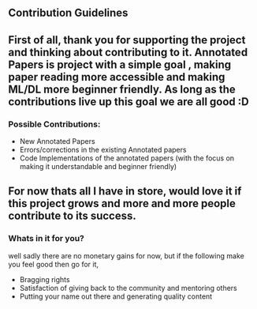 ## Contribution Guidelines
First of all, thank you for supporting the project and thinking about contributing to it. Annotated Papers is project with a simple goal , 
making paper reading more accessible and making ML/DL more beginner friendly. As long as the contributions live up this goal we are all good :D
---
### Possible Contributions:
- New Annotated Papers 
- Errors/corrections in the existing Annotated papers
- Code Implementations of the annotated papers (with the focus on making it understandable and beginner friendly)

For now thats all I have in store, would love it if this project grows and more and more people contribute to its success.
---

### Whats in it for you?
well sadly there are no monetary gains for now, but if the following make you feel good then go for it,
- Bragging rights
- Satisfaction of giving back to the community and mentoring others
- Putting your name out there and generating quality content 
